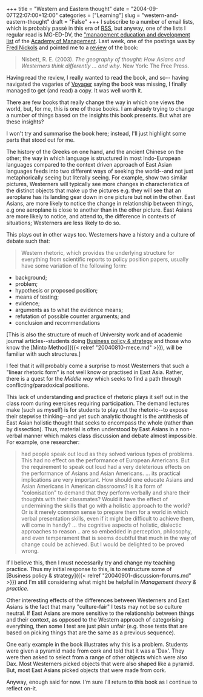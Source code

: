 +++
title = "Western and Eastern thought"
date = "2004-09-07T22:07:00+12:00"
categories = ["Learning"]
slug = "western-and-eastern-thought"
draft = "False"
+++
I subscribe to a number of email lists, which is probably pass&eacute; in
this era of [RSS](https://www.xml.com/pub/a/2002/12/18/dive-into-xml.html),
but anyway, one of the lists I regular read is MG-ED-DV, the ["management education and
development list](https://aom.pace.edu/lists/l-mg-ed.stm) of the
[Academy of Management](https://www.aomonline.org/). Last week, one of
the postings was by [Fred Nickols](https://www.nickols.us) and pointed me to a
[review](https://edrev.asu.edu/reviews/rev294.htm) of the book:

> Nisbett, R. E. (2003). _The geography of thought: How Asians and
Westerners think differently ... and why_. New York: The Free Press.

Having read the review, I really wanted to read the book, and so-- having 
navigated the vagaries of
[Voyager](https://voyager.auckland.ac.nz/) saying the book was missing,
I finally managed to get (and read) a copy. It was well worth it.

There are few books that really change the way in which one views the
world, but, for me, this is one of those books. I am already trying to
change a number of things based on the insights this book presents.  But
what are these insights?

I won't try and summarise the book here; instead, I'll just
highlight some parts that stood out for me.

The history of the Greeks on one hand, and the ancient Chinese on the
other; the way in which language is structured in most Indo-European
languages compared to the context driven approach of East Asian
languages feeds into two different ways of seeking the world--and
not just metaphorically seeing but literally seeing. For example,
show two similar pictures, Westerners will typically see more
changes in characteristics of the distinct objects that make up the
pictures e.g. they will see that an aeroplane has its landing gear
down in one picture but not in the other. East Asians, are more likely
to notice the change in relationship between things, e.g one
aeroplane is close to another than in the other picture. East Asians
are more likely to notice, and attend to, the difference in contexts
of situations; Westerners are less likely to do so.

This plays out in other ways too. Westerners have a history and a
culture of debate such that:

> Western rhetoric, which provides the underlying structure for
everything from scientific reports to policy position papers,
usually have some variation of the following form:

- background;
- problem;
- hypothesis or proposed position;
- means of testing;
- evidence;
- arguments as to what the evidence means;
- refutation of possible counter arguments; and
- conclusion and recommendations

\[This is also the structure of much of University work and of
academic journal articles--students
doing [Business policy & strategy](/categories/mgmt-302/) and those
who know the [Minto Method]({{< relref "20040810-mece.md" >}}), will
be familiar with such structures.\]

I feel that it will probably come a surprise to most Westerners
that such a "linear rhetoric form" is not well know or practised in
East Asia. Rather, there is a quest for the _Middle way_ which seeks
to find a path through conflicting/paradoxical positions.

This lack of understanding and practice of rhetoric plays it self
out in the class room during exercises requiring participation.
The demand lectures make (such as myself) is for students to play out
the rhetoric--to expose their stepwise thinking--and yet such analytic
thought is the antithesis of East Asian holistic thought that seeks to
encompass the whole (rather than by dissection). Thus, material is
often understood by East Asians in a non-verbal manner which makes
class discussion and debate almost impossible. For example, one
researcher:

> had people speak out loud as they solved various types of
problems. This had no effect on the performance of European
Americans. But the requirement to speak out loud had a very
deleterious effects on the performance of Asians and Asian
Americans. ... its practical implications are very important. How
should one educate Asians and Asian Americans in American
classrooms? Is it a form of "colonisation" to demand that they
perform verbally and share their thoughts with their classmates?  Would
it have the effect of undermining the skills that go with a holistic
approach to the world? Or is it merely common sense to prepare them
for a world in which verbal presentation skills, even if it might be
difficult to achieve them, will come in handy? ... the cognitive
aspects of holistic, dialectic approaches to reason .. are so
embedded in perception, philosophy, and even temperament that is
seems doubtful that much in the way of change could be achieved. But I
would be delighted to be proved wrong.

If I believe this, then I must necessarily try and change my teaching
practice. Thus my initial response to this, is to restructure some
of
[Business policy & strategy]({{< relref "20040901-discussion-forums.md" >}}) and
I'm still considering what might be helpful in _Management theory &
practice_.

Other interesting effects of the differences between Westerners and
East Asians is the fact that many "culture-fair" I tests may not be so
culture neutral. If East Asians are more sensitive to the relationship
between things and their context, as opposed to the Western approach
of categorising everything, then some I test are just plain unfair
(e.g. those tests that are based on picking things that are the same
as a previous sequence).

One early example in the book illustrates why this is a problem.
Students were given a pyramid made from cork and told that it was a
'Dax'. They were then asked to select from a range of other objects
which were also Dax. Most Westerners picked objects that were also
shaped like a pyramid. But, most East Asians picked objects that were
made from cork.

Anyway, enough said for now. I'm sure I'll return to this book as I
continue to reflect on-it.


